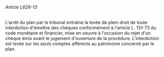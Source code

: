 ###### Article L626-13

L'arrêt du plan par le tribunal entraîne la levée de plein droit de toute interdiction d'émettre des chèques conformément à l'article L. 131-73 du code monétaire et financier, mise en oeuvre à l'occasion du rejet d'un chèque émis avant le jugement d'ouverture de la procédure. L'interdiction est levée sur les seuls comptes afférents au patrimoine concerné par le plan.

